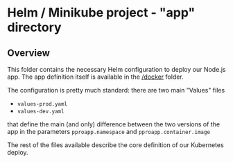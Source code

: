 # Helm / Minikube project - "app" directory

## Overview
This folder contains the necessary Helm configuration to deploy our Node.js app. The app definition itself is available in the [/docker](https://github.com/marbald/helm-minikube/tree/master/docker) folder.

The configuration is pretty much standard: there are two main "Values" files

- `values-prod.yaml`
- `values-dev.yaml`

that define the main (and only) difference between the two versions of the app in the parameters `pproapp.namespace` and `pproapp.container.image`

The rest of the files available describe the core definition of our Kubernetes deploy.